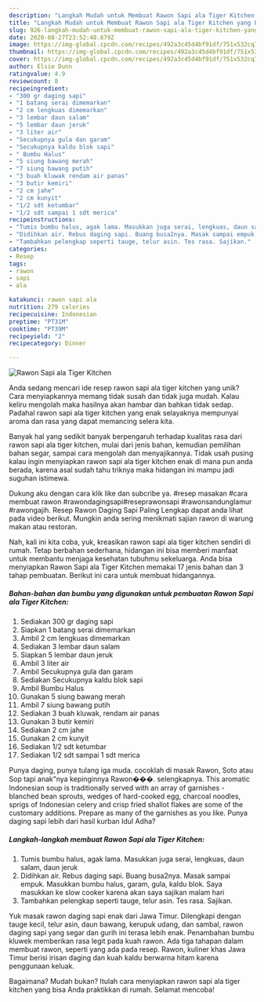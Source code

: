 ```yaml
---
description: "Langkah Mudah untuk Membuat Rawon Sapi ala Tiger Kitchen yang Lezat Sekali"
title: "Langkah Mudah untuk Membuat Rawon Sapi ala Tiger Kitchen yang Lezat Sekali"
slug: 926-langkah-mudah-untuk-membuat-rawon-sapi-ala-tiger-kitchen-yang-lezat-sekali
date: 2020-08-27T23:52:48.679Z
image: https://img-global.cpcdn.com/recipes/492a3c45d4bf91df/751x532cq70/rawon-sapi-ala-tiger-kitchen-foto-resep-utama.jpg
thumbnail: https://img-global.cpcdn.com/recipes/492a3c45d4bf91df/751x532cq70/rawon-sapi-ala-tiger-kitchen-foto-resep-utama.jpg
cover: https://img-global.cpcdn.com/recipes/492a3c45d4bf91df/751x532cq70/rawon-sapi-ala-tiger-kitchen-foto-resep-utama.jpg
author: Elsie Dunn
ratingvalue: 4.9
reviewcount: 8
recipeingredient:
- "300 gr daging sapi"
- "1 batang serai dimemarkan"
- "2 cm lengkuas dimemarkan"
- "3 lembar daun salam"
- "5 lembar daun jeruk"
- "3 liter air"
- "Secukupnya gula dan garam"
- "Secukupnya kaldu blok sapi"
- " Bumbu Halus"
- "5 siung bawang merah"
- "7 siung bawang putih"
- "3 buah kluwak rendam air panas"
- "3 butir kemiri"
- "2 cm jahe"
- "2 cm kunyit"
- "1/2 sdt ketumbar"
- "1/2 sdt sampai 1 sdt merica"
recipeinstructions:
- "Tumis bumbu halus, agak lama. Masukkan juga serai, lengkuas, daun salam, daun jeruk"
- "Didihkan air. Rebus daging sapi. Buang busa2nya. Masak sampai empuk. Masukkan bumbu halus, garam, gula, kaldu blok. Saya masukkan ke slow cooker karena akan saya sajikan malam hari"
- "Tambahkan pelengkap seperti tauge, telur asin. Tes rasa. Sajikan."
categories:
- Resep
tags:
- rawon
- sapi
- ala

katakunci: rawon sapi ala 
nutrition: 279 calories
recipecuisine: Indonesian
preptime: "PT31M"
cooktime: "PT39M"
recipeyield: "2"
recipecategory: Dinner

---
```



![Rawon Sapi ala Tiger Kitchen](https://img-global.cpcdn.com/recipes/492a3c45d4bf91df/751x532cq70/rawon-sapi-ala-tiger-kitchen-foto-resep-utama.jpg)

Anda sedang mencari ide resep rawon sapi ala tiger kitchen yang unik? Cara menyiapkannya memang tidak susah dan tidak juga mudah. Kalau keliru mengolah maka hasilnya akan hambar dan bahkan tidak sedap. Padahal rawon sapi ala tiger kitchen yang enak selayaknya mempunyai aroma dan rasa yang dapat memancing selera kita.

Banyak hal yang sedikit banyak berpengaruh terhadap kualitas rasa dari rawon sapi ala tiger kitchen, mulai dari jenis bahan, kemudian pemilihan bahan segar, sampai cara mengolah dan menyajikannya. Tidak usah pusing kalau ingin menyiapkan rawon sapi ala tiger kitchen enak di mana pun anda berada, karena asal sudah tahu triknya maka hidangan ini mampu jadi suguhan istimewa.

Dukung aku dengan cara klik like dan subcribe ya. #resep masakan #cara membuat rawon #rawondagingsapi#reseprawonsapi #rawonsandunglamur #rawongajih. Resep Rawon Daging Sapi Paling Lengkap dapat anda lihat pada video berikut. Mungkin anda sering menikmati sajian rawon di warung makan atau restoran.


Nah, kali ini kita coba, yuk, kreasikan rawon sapi ala tiger kitchen sendiri di rumah. Tetap berbahan sederhana, hidangan ini bisa memberi manfaat untuk membantu menjaga kesehatan tubuhmu sekeluarga. Anda bisa menyiapkan Rawon Sapi ala Tiger Kitchen memakai 17 jenis bahan dan 3 tahap pembuatan. Berikut ini cara untuk membuat hidangannya.

<!--inarticleads1-->

##### Bahan-bahan dan bumbu yang digunakan untuk pembuatan Rawon Sapi ala Tiger Kitchen:

1. Sediakan 300 gr daging sapi
1. Siapkan 1 batang serai dimemarkan
1. Ambil 2 cm lengkuas dimemarkan
1. Sediakan 3 lembar daun salam
1. Siapkan 5 lembar daun jeruk
1. Ambil 3 liter air
1. Ambil Secukupnya gula dan garam
1. Sediakan Secukupnya kaldu blok sapi
1. Ambil  Bumbu Halus
1. Gunakan 5 siung bawang merah
1. Ambil 7 siung bawang putih
1. Sediakan 3 buah kluwak, rendam air panas
1. Gunakan 3 butir kemiri
1. Sediakan 2 cm jahe
1. Gunakan 2 cm kunyit
1. Sediakan 1/2 sdt ketumbar
1. Sediakan 1/2 sdt sampai 1 sdt merica


Punya daging, punya tulang iga muda. cocoklah di masak Rawon, Soto atau Sop tapi anak&#34;nya kepinginnya Rawon���. selengkapnya. This aromatic Indonesian soup is traditionally served with an array of garnishes - blanched bean sprouts, wedges of hard-cooked egg, charcoal noodles, sprigs of Indonesian celery and crisp fried shallot flakes are some of the customary additions. Prepare as many of the garnishes as you like. Punya daging sapi lebih dari hasil kurban Idul Adha? 

<!--inarticleads2-->

##### Langkah-langkah membuat Rawon Sapi ala Tiger Kitchen:

1. Tumis bumbu halus, agak lama. Masukkan juga serai, lengkuas, daun salam, daun jeruk
1. Didihkan air. Rebus daging sapi. Buang busa2nya. Masak sampai empuk. Masukkan bumbu halus, garam, gula, kaldu blok. Saya masukkan ke slow cooker karena akan saya sajikan malam hari
1. Tambahkan pelengkap seperti tauge, telur asin. Tes rasa. Sajikan.


Yuk masak rawon daging sapi enak dari Jawa Timur. Dilengkapi dengan tauge kecil, telur asin, daun bawang, kerupuk udang, dan sambal, rawon daging sapi yang segar dan gurih ini terasa lebih enak. Penambahan bumbu kluwek memberikan rasa legit pada kuah rawon. Ada tiga tahapan dalam membuat rawon, seperti yang ada pada resep. Rawon, kuliner khas Jawa Timur berisi irisan daging dan kuah kaldu berwarna hitam karena penggunaan keluak. 

Bagaimana? Mudah bukan? Itulah cara menyiapkan rawon sapi ala tiger kitchen yang bisa Anda praktikkan di rumah. Selamat mencoba!
